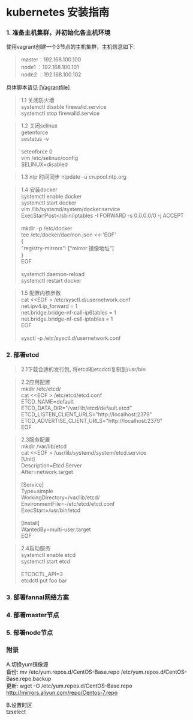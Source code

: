# kubernetes 安装指南

### 1. 准备主机集群，并初始化各主机环境
使用vagrant创建一个3节点的主机集群，主机信息如下: <br />

> master：192.168.100.100<br />
> node1 ：192.168.100.101<br />
> node2 ：192.168.100.102<br />

具体脚本请见 [[Vagrantfile]](https://github.com/endless-space/k8s-install/blob/master/Vagrantfile) 

>1.1 关闭防火墙 <br /> 
systemctl disable firewalld.service <br /> 
systemctl stop firewalld.service <br /> 

>1.2 关闭selinux <br />
getenforce <br />
sestatus -v <br /><br />
setenforce 0 <br />
vim /etc/selinux/config <br /> 
SELINUX=disabled <br />

>1.3 ntp 时间同步
ntpdate -u cn.pool.ntp.org <br />

>1.4 安装docker <br /> 
systemctl enable docker <br /> 
systemctl start docker <br />
vim /lib/systemd/system/docker.service <br /> 
ExecStartPost=/sbin/iptables -I FORWARD -s 0.0.0.0/0 -j ACCEPT <br /><br />
mkdir -p /etc/docker<br />
tee /etc/docker/daemon.json <<-'EOF'<br />
{<br />
  "registry-mirrors": ["mirror 镜像地址"]<br />
}<br />
EOF<br /><br />
systemctl daemon-reload <br /> 
systemctl restart docker <br /> 

>1.5 配置内核参数 <br />
cat &lt;&lt;EOF > /etc/sysctl.d/usernetwork.conf<br />
net.ipv4.ip_forward = 1<br />
net.bridge.bridge-nf-call-ip6tables = 1<br />
net.bridge.bridge-nf-call-iptables = 1<br />
EOF<br /><br />
sysctl -p /etc/sysctl.d/usernetwork.conf

### 2. 部署etcd
>2.1下载合适的发行包, 将etcd和etcdctl复制到/usr/bin

>2.2应用配置 <br />
mkdir /etc/etcd/ <br />
cat &lt;&lt;EOF > /etc/etcd/etcd.conf <br />
ETCD_NAME=default <br />
ETCD_DATA_DIR="/var/lib/etcd/default.etcd" <br />
ETCD_LISTEN_CLIENT_URLS="http://localhost:2379" <br />
ETCD_ADVERTISE_CLIENT_URLS="http://localhost:2379" <br />
EOF

>2.3服务配置 <br />
mkdir /var/lib/etcd <br />
cat &lt;&lt;EOF > /usr/lib/systemd/system/etcd.service <br />
[Unit] <br />
Description=Etcd Server <br />
After=network.target <br /> <br />
[Service] <br />
Type=simple <br />
WorkingDirectory=/var/lib/etcd/ <br />
EnvironmentFile=-/etc/etcd/etcd.conf <br />
ExecStart=/usr/bin/etcd <br /> <br />
[Install] <br />
WantedBy=multi-user.target <br />
EOF <br />

>2.4启动服务 <br />
systemctl enable etcd <br />
systemctl start etcd <br /> <br />
ETCDCTL_API=3 <br />
etcdctl put foo bar

### 3. 部署fannal网络方案

### 4. 部署master节点

### 5. 部署node节点

### 附录
A.切换yum镜像源 <br />
    备份: mv /etc/yum.repos.d/CentOS-Base.repo /etc/yum.repos.d/CentOS-Base.repo.backup <br />
    更新: wget -O /etc/yum.repos.d/CentOS-Base.repo http://mirrors.aliyun.com/repo/Centos-7.repo <br />

B.设置时区 <br />
    tzselect <br />
